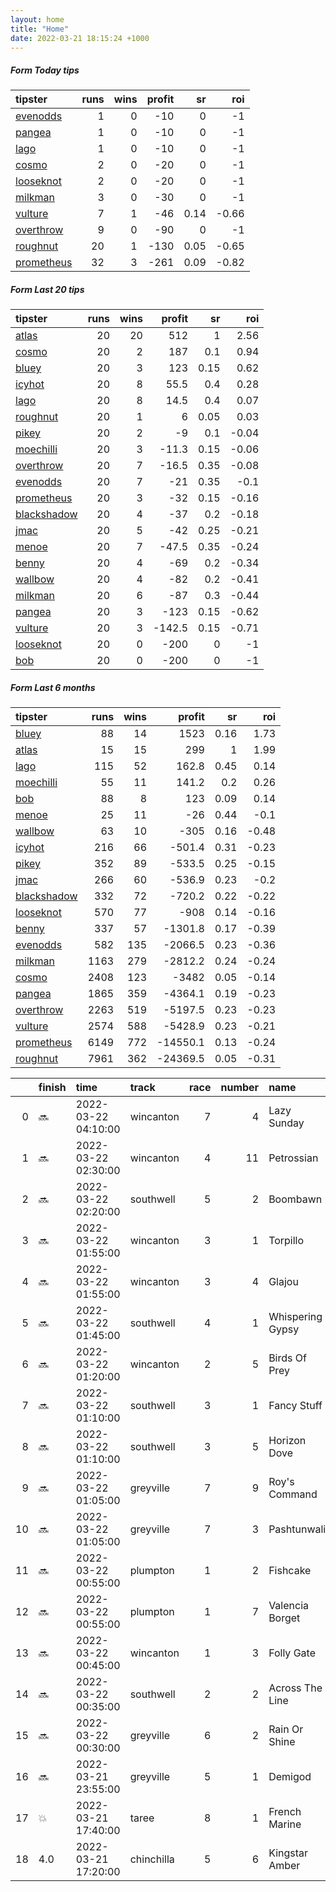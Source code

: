 ```yaml
---   
layout: home  
title: "Home"   
date: 2022-03-21 18:15:24 +1000  
---   
```



##### Form Today tips   

| tipster                                                       |   runs |   wins |   profit |   sr |   roi |
|:--------------------------------------------------------------|-------:|-------:|---------:|-----:|------:|
| [evenodds](https://mrwayneo.github.io/tips/evenodds.html)     |      1 |      0 |      -10 | 0    | -1    |
| [pangea](https://mrwayneo.github.io/tips/pangea.html)         |      1 |      0 |      -10 | 0    | -1    |
| [lago](https://mrwayneo.github.io/tips/lago.html)             |      1 |      0 |      -10 | 0    | -1    |
| [cosmo](https://mrwayneo.github.io/tips/cosmo.html)           |      2 |      0 |      -20 | 0    | -1    |
| [looseknot](https://mrwayneo.github.io/tips/looseknot.html)   |      2 |      0 |      -20 | 0    | -1    |
| [milkman](https://mrwayneo.github.io/tips/milkman.html)       |      3 |      0 |      -30 | 0    | -1    |
| [vulture](https://mrwayneo.github.io/tips/vulture.html)       |      7 |      1 |      -46 | 0.14 | -0.66 |
| [overthrow](https://mrwayneo.github.io/tips/overthrow.html)   |      9 |      0 |      -90 | 0    | -1    |
| [roughnut](https://mrwayneo.github.io/tips/roughnut.html)     |     20 |      1 |     -130 | 0.05 | -0.65 |
| [prometheus](https://mrwayneo.github.io/tips/prometheus.html) |     32 |      3 |     -261 | 0.09 | -0.82 |

##### Form Last 20 tips   

| tipster                                                         |   runs |   wins |   profit |   sr |   roi |
|:----------------------------------------------------------------|-------:|-------:|---------:|-----:|------:|
| [atlas](https://mrwayneo.github.io/tips/atlas.html)             |     20 |     20 |    512   | 1    |  2.56 |
| [cosmo](https://mrwayneo.github.io/tips/cosmo.html)             |     20 |      2 |    187   | 0.1  |  0.94 |
| [bluey](https://mrwayneo.github.io/tips/bluey.html)             |     20 |      3 |    123   | 0.15 |  0.62 |
| [icyhot](https://mrwayneo.github.io/tips/icyhot.html)           |     20 |      8 |     55.5 | 0.4  |  0.28 |
| [lago](https://mrwayneo.github.io/tips/lago.html)               |     20 |      8 |     14.5 | 0.4  |  0.07 |
| [roughnut](https://mrwayneo.github.io/tips/roughnut.html)       |     20 |      1 |      6   | 0.05 |  0.03 |
| [pikey](https://mrwayneo.github.io/tips/pikey.html)             |     20 |      2 |     -9   | 0.1  | -0.04 |
| [moechilli](https://mrwayneo.github.io/tips/moechilli.html)     |     20 |      3 |    -11.3 | 0.15 | -0.06 |
| [overthrow](https://mrwayneo.github.io/tips/overthrow.html)     |     20 |      7 |    -16.5 | 0.35 | -0.08 |
| [evenodds](https://mrwayneo.github.io/tips/evenodds.html)       |     20 |      7 |    -21   | 0.35 | -0.1  |
| [prometheus](https://mrwayneo.github.io/tips/prometheus.html)   |     20 |      3 |    -32   | 0.15 | -0.16 |
| [blackshadow](https://mrwayneo.github.io/tips/blackshadow.html) |     20 |      4 |    -37   | 0.2  | -0.18 |
| [jmac](https://mrwayneo.github.io/tips/jmac.html)               |     20 |      5 |    -42   | 0.25 | -0.21 |
| [menoe](https://mrwayneo.github.io/tips/menoe.html)             |     20 |      7 |    -47.5 | 0.35 | -0.24 |
| [benny](https://mrwayneo.github.io/tips/benny.html)             |     20 |      4 |    -69   | 0.2  | -0.34 |
| [wallbow](https://mrwayneo.github.io/tips/wallbow.html)         |     20 |      4 |    -82   | 0.2  | -0.41 |
| [milkman](https://mrwayneo.github.io/tips/milkman.html)         |     20 |      6 |    -87   | 0.3  | -0.44 |
| [pangea](https://mrwayneo.github.io/tips/pangea.html)           |     20 |      3 |   -123   | 0.15 | -0.62 |
| [vulture](https://mrwayneo.github.io/tips/vulture.html)         |     20 |      3 |   -142.5 | 0.15 | -0.71 |
| [looseknot](https://mrwayneo.github.io/tips/looseknot.html)     |     20 |      0 |   -200   | 0    | -1    |
| [bob](https://mrwayneo.github.io/tips/bob.html)                 |     20 |      0 |   -200   | 0    | -1    |

##### Form Last 6 months   

| tipster                                                         |   runs |   wins |   profit |   sr |   roi |
|:----------------------------------------------------------------|-------:|-------:|---------:|-----:|------:|
| [bluey](https://mrwayneo.github.io/tips/bluey.html)             |     88 |     14 |   1523   | 0.16 |  1.73 |
| [atlas](https://mrwayneo.github.io/tips/atlas.html)             |     15 |     15 |    299   | 1    |  1.99 |
| [lago](https://mrwayneo.github.io/tips/lago.html)               |    115 |     52 |    162.8 | 0.45 |  0.14 |
| [moechilli](https://mrwayneo.github.io/tips/moechilli.html)     |     55 |     11 |    141.2 | 0.2  |  0.26 |
| [bob](https://mrwayneo.github.io/tips/bob.html)                 |     88 |      8 |    123   | 0.09 |  0.14 |
| [menoe](https://mrwayneo.github.io/tips/menoe.html)             |     25 |     11 |    -26   | 0.44 | -0.1  |
| [wallbow](https://mrwayneo.github.io/tips/wallbow.html)         |     63 |     10 |   -305   | 0.16 | -0.48 |
| [icyhot](https://mrwayneo.github.io/tips/icyhot.html)           |    216 |     66 |   -501.4 | 0.31 | -0.23 |
| [pikey](https://mrwayneo.github.io/tips/pikey.html)             |    352 |     89 |   -533.5 | 0.25 | -0.15 |
| [jmac](https://mrwayneo.github.io/tips/jmac.html)               |    266 |     60 |   -536.9 | 0.23 | -0.2  |
| [blackshadow](https://mrwayneo.github.io/tips/blackshadow.html) |    332 |     72 |   -720.2 | 0.22 | -0.22 |
| [looseknot](https://mrwayneo.github.io/tips/looseknot.html)     |    570 |     77 |   -908   | 0.14 | -0.16 |
| [benny](https://mrwayneo.github.io/tips/benny.html)             |    337 |     57 |  -1301.8 | 0.17 | -0.39 |
| [evenodds](https://mrwayneo.github.io/tips/evenodds.html)       |    582 |    135 |  -2066.5 | 0.23 | -0.36 |
| [milkman](https://mrwayneo.github.io/tips/milkman.html)         |   1163 |    279 |  -2812.2 | 0.24 | -0.24 |
| [cosmo](https://mrwayneo.github.io/tips/cosmo.html)             |   2408 |    123 |  -3482   | 0.05 | -0.14 |
| [pangea](https://mrwayneo.github.io/tips/pangea.html)           |   1865 |    359 |  -4364.1 | 0.19 | -0.23 |
| [overthrow](https://mrwayneo.github.io/tips/overthrow.html)     |   2263 |    519 |  -5197.5 | 0.23 | -0.23 |
| [vulture](https://mrwayneo.github.io/tips/vulture.html)         |   2574 |    588 |  -5428.9 | 0.23 | -0.21 |
| [prometheus](https://mrwayneo.github.io/tips/prometheus.html)   |   6149 |    772 | -14550.1 | 0.13 | -0.24 |
| [roughnut](https://mrwayneo.github.io/tips/roughnut.html)       |   7961 |    362 | -24369.5 | 0.05 | -0.31 |

|    | finish   | time                | track      |   race |   number | name             |   odds | tipster         |
|---:|:---------|:--------------------|:-----------|-------:|---------:|:-----------------|-------:|:----------------|
|  0 | :soon:   | 2022-03-22 04:10:00 | wincanton  |      7 |        4 | Lazy Sunday      |   9    | looseknot       |
|  1 | :soon:   | 2022-03-22 02:30:00 | wincanton  |      4 |       11 | Petrossian       |   2.9  | overthrow       |
|  2 | :soon:   | 2022-03-22 02:20:00 | southwell  |      5 |        2 | Boombawn         |   1.8  | overthrow       |
|  3 | :soon:   | 2022-03-22 01:55:00 | wincanton  |      3 |        1 | Torpillo         |   2.8  | vulture         |
|  4 | :soon:   | 2022-03-22 01:55:00 | wincanton  |      3 |        4 | Glajou           |   5    | overthrow       |
|  5 | :soon:   | 2022-03-22 01:45:00 | southwell  |      4 |        1 | Whispering Gypsy |   7    | overthrow       |
|  6 | :soon:   | 2022-03-22 01:20:00 | wincanton  |      2 |        5 | Birds Of Prey    |   6.5  | overthrow       |
|  7 | :soon:   | 2022-03-22 01:10:00 | southwell  |      3 |        1 | Fancy Stuff      |   3.5  | evenodds,lago   |
|  8 | :soon:   | 2022-03-22 01:10:00 | southwell  |      3 |        5 | Horizon Dove     |   8    | looseknot       |
|  9 | :soon:   | 2022-03-22 01:05:00 | greyville  |      7 |        9 | Roy's Command    |   0    | vulture         |
| 10 | :soon:   | 2022-03-22 01:05:00 | greyville  |      7 |        3 | Pashtunwali      |   0    | vulture         |
| 11 | :soon:   | 2022-03-22 00:55:00 | plumpton   |      1 |        2 | Fishcake         |   2.25 | overthrow       |
| 12 | :soon:   | 2022-03-22 00:55:00 | plumpton   |      1 |        7 | Valencia Borget  |   9.5  | milkman         |
| 13 | :soon:   | 2022-03-22 00:45:00 | wincanton  |      1 |        3 | Folly Gate       |   3.8  | overthrow       |
| 14 | :soon:   | 2022-03-22 00:35:00 | southwell  |      2 |        2 | Across The Line  |   5    | overthrow       |
| 15 | :soon:   | 2022-03-22 00:30:00 | greyville  |      6 |        2 | Rain Or Shine    |   0    | vulture,milkman |
| 16 | :soon:   | 2022-03-21 23:55:00 | greyville  |      5 |        1 | Demigod          |   0    | vulture         |
| 17 | :boom:   | 2022-03-21 17:40:00 | taree      |      8 |        1 | French Marine    |   2.3  | vulture         |
| 18 | 4.0      | 2022-03-21 17:20:00 | chinchilla |      5 |        6 | Kingstar Amber   |   5.5  | pangea          |